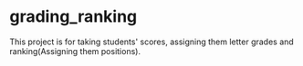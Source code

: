 # grading_ranking
This project is for taking students' scores, assigning them letter grades and ranking(Assigning them positions).
